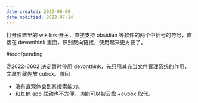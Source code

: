 ```yaml
---
date created: 2022-06-09
date modified: 2022-07-14
---
```


打开设置里的 wikilink 开关，直接支持 obsidian 等软件的两个中括号的符号，直接在 devonthink 里面，识别反向链接，使用起来更方便了。

#todo/pending

@2022-0602 决定暂时停用 devonthink，先只用其充当文件管理系统的作用，文章剪藏先放 cubox。原因

- 没有直观体会到其搜索能力。
- 和其他 app 联动也不方便。功能可以被云盘 +cubox 取代。
